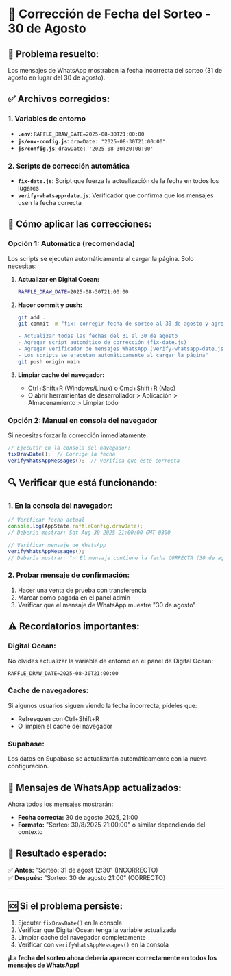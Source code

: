 # 📅 Corrección de Fecha del Sorteo - 30 de Agosto

## 🚨 **Problema resuelto:**
Los mensajes de WhatsApp mostraban la fecha incorrecta del sorteo (31 de agosto en lugar del 30 de agosto).

## ✅ **Archivos corregidos:**

### 1. **Variables de entorno**
- **`.env`**: `RAFFLE_DRAW_DATE=2025-08-30T21:00:00`
- **`js/env-config.js`**: `drawDate: "2025-08-30T21:00:00"`
- **`js/config.js`**: `drawDate: '2025-08-30T20:00:00'`

### 2. **Scripts de corrección automática**
- **`fix-date.js`**: Script que fuerza la actualización de la fecha en todos los lugares
- **`verify-whatsapp-date.js`**: Verificador que confirma que los mensajes usen la fecha correcta

## 🔧 **Cómo aplicar las correcciones:**

### **Opción 1: Automática (recomendada)**
Los scripts se ejecutan automáticamente al cargar la página. Solo necesitas:

1. **Actualizar en Digital Ocean:**
   ```bash
   RAFFLE_DRAW_DATE=2025-08-30T21:00:00
   ```

2. **Hacer commit y push:**
   ```bash
   git add .
   git commit -m "fix: corregir fecha de sorteo al 30 de agosto y agregar scripts de verificación

   - Actualizar todas las fechas del 31 al 30 de agosto
   - Agregar script automático de corrección (fix-date.js)
   - Agregar verificador de mensajes WhatsApp (verify-whatsapp-date.js)
   - Los scripts se ejecutan automáticamente al cargar la página"
   git push origin main
   ```

3. **Limpiar cache del navegador:**
   - Ctrl+Shift+R (Windows/Linux) o Cmd+Shift+R (Mac)
   - O abrir herramientas de desarrollador > Aplicación > Almacenamiento > Limpiar todo

### **Opción 2: Manual en consola del navegador**
Si necesitas forzar la corrección inmediatamente:

```javascript
// Ejecutar en la consola del navegador:
fixDrawDate();  // Corrige la fecha
verifyWhatsAppMessages();  // Verifica que esté correcta
```

## 🔍 **Verificar que está funcionando:**

### **1. En la consola del navegador:**
```javascript
// Verificar fecha actual
console.log(AppState.raffleConfig.drawDate);
// Debería mostrar: Sat Aug 30 2025 21:00:00 GMT-0300

// Verificar mensaje de WhatsApp
verifyWhatsAppMessages();
// Debería mostrar: "✅ El mensaje contiene la fecha CORRECTA (30 de agosto)"
```

### **2. Probar mensaje de confirmación:**
1. Hacer una venta de prueba con transferencia
2. Marcar como pagada en el panel admin
3. Verificar que el mensaje de WhatsApp muestre "30 de agosto"

## ⚠️ **Recordatorios importantes:**

### **Digital Ocean:**
No olvides actualizar la variable de entorno en el panel de Digital Ocean:
```
RAFFLE_DRAW_DATE=2025-08-30T21:00:00
```

### **Cache de navegadores:**
Si algunos usuarios siguen viendo la fecha incorrecta, pídeles que:
- Refresquen con Ctrl+Shift+R
- O limpien el cache del navegador

### **Supabase:**
Los datos en Supabase se actualizarán automáticamente con la nueva configuración.

## 📱 **Mensajes de WhatsApp actualizados:**

Ahora todos los mensajes mostrarán:
- **Fecha correcta:** 30 de agosto 2025, 21:00
- **Formato:** "Sorteo: 30/8/2025 21:00:00" o similar dependiendo del contexto

## 🎯 **Resultado esperado:**

✅ **Antes:** "Sorteo: 31 de agost 12:30" (INCORRECTO)  
✅ **Después:** "Sorteo: 30 de agosto 21:00" (CORRECTO)

---

## 🆘 **Si el problema persiste:**

1. Ejecutar `fixDrawDate()` en la consola
2. Verificar que Digital Ocean tenga la variable actualizada
3. Limpiar cache del navegador completamente
4. Verificar con `verifyWhatsAppMessages()` en la consola

**¡La fecha del sorteo ahora debería aparecer correctamente en todos los mensajes de WhatsApp!**
